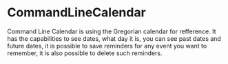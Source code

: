 # CommandLineCalendar

Command Line Calendar is using the Gregorian calendar for refference. It has the capabilities to see dates, what day it is, you can see past dates and future dates, it is possible to save reminders for any event you want to remember, it is also possible to delete such reminders.

